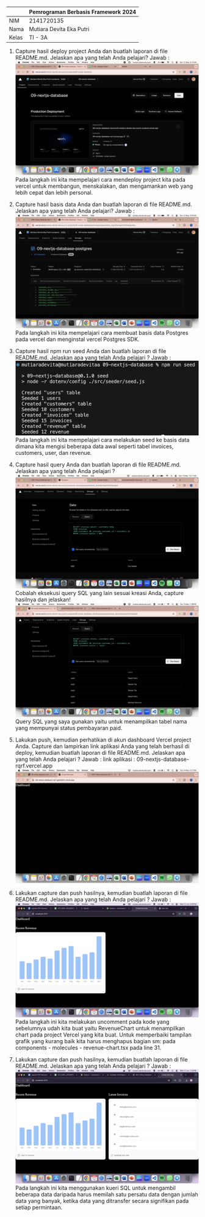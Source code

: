 |  | Pemrograman Berbasis Framework 2024 |
|--|--|
| NIM |  2141720135 |
| Nama |  Mutiara Devita Eka Putri |
| Kelas | TI - 3A |

1. Capture hasil deploy project Anda dan buatlah laporan di file README.md. Jelaskan apa yang telah Anda pelajari?
Jawab :
![alt text](image.png)
Pada langkah ini kita mempelajari cara mendeploy project kita pada vercel untuk membangun, menskalakan, dan mengamankan web yang lebih cepat dan lebih personal.

2. Capture hasil basis data Anda dan buatlah laporan di file README.md. Jelaskan apa yang telah Anda pelajari?
Jawab :
![alt text](image-1.png)
Pada langkah ini kita mempelajari cara membuat basis data Postgres pada vercel dan menginstal vercel Postgres SDK.

3. Capture hasil npm run seed Anda dan buatlah laporan di file README.md. Jelaskan apa yang telah Anda pelajari ?
Jawab :
![alt text](image-2.png)
Pada langkah ini kita mempelajari cara melakukan seed ke basis data dimana kita mengisi beberapa data awal seperti tabel invoices, customers, user, dan revenue.

4. Capture hasil query Anda dan buatlah laporan di file README.md. Jelaskan apa yang telah Anda pelajari ? 
![alt text](image-3.png)
Cobalah eksekusi query SQL yang lain sesuai kreasi Anda, capture hasilnya dan jelaskan!
![alt text](image-4.png)
Query SQL yang saya gunakan yaitu untuk menampilkan tabel nama yang mempunyai status pembayaran paid.

5. Lakukan push, kemudian perhatikan di akun dashboard Vercel project Anda. Capture dan lampirkan link aplikasi Anda yang telah berhasil di deploy, kemudian buatlah laporan di file README.md. Jelaskan apa yang telah Anda pelajari ?
Jawab : 
link aplikasi : 09-nextjs-database-rqrf.vercel.app
![alt text](image-5.png)

6. Lakukan capture dan push hasilnya, kemudian buatlah laporan di file README.md. Jelaskan apa yang telah Anda pelajari ?
Jawab :
![alt text](image-6.png)
Pada langkah ini kita melakukan uncomment pada kode yang sebelumnya udah kita buat yaitu RevenueChart untuk menampilkan chart pada project Vercel yang kita buat. Untuk memperbaiki tampilan grafik yang kurang baik kita harus menghapus bagian sm: pada components - molecules - revenue-chart.tsx pada line 31.

7. Lakukan capture dan push hasilnya, kemudian buatlah laporan di file README.md. Jelaskan apa yang telah Anda pelajari ?
Jawab : 
![alt text](image-7.png)
Pada langkah ini kita menggunakan kueri SQL untuk mengambil beberapa data daripada harus memilah satu persatu data dengan jumlah data yang banyak, ketika data yang ditransfer secara signifikan pada setiap permintaan.




